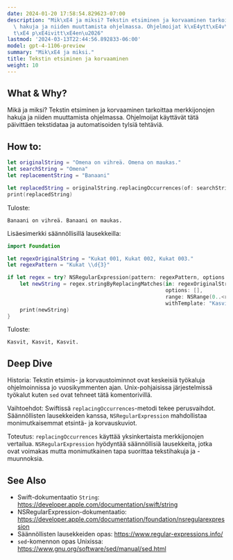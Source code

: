 ```yaml
---
date: 2024-01-20 17:58:54.829623-07:00
description: "Mik\xE4 ja miksi? Tekstin etsiminen ja korvaaminen tarkoittaa merkkijonojen\
  \ hakuja ja niiden muuttamista ohjelmassa. Ohjelmoijat k\xE4ytt\xE4v\xE4t t\xE4\
  t\xE4 p\xE4ivitt\xE4en\u2026"
lastmod: '2024-03-13T22:44:56.892833-06:00'
model: gpt-4-1106-preview
summary: "Mik\xE4 ja miksi."
title: Tekstin etsiminen ja korvaaminen
weight: 10
---
```


## What & Why?
Mikä ja miksi? Tekstin etsiminen ja korvaaminen tarkoittaa merkkijonojen hakuja ja niiden muuttamista ohjelmassa. Ohjelmoijat käyttävät tätä päivittäen tekstidataa ja automatisoiden tylsiä tehtäviä.

## How to:
```Swift
let originalString = "Omena on vihreä. Omena on maukas."
let searchString = "Omena"
let replacementString = "Banaani"

let replacedString = originalString.replacingOccurrences(of: searchString, with: replacementString)
print(replacedString)
```
Tuloste:
```
Banaani on vihreä. Banaani on maukas.
```

Lisäesimerkki säännöllisillä lausekkeilla:
```Swift
import Foundation

let regexOriginalString = "Kukat 001, Kukat 002, Kukat 003."
let regexPattern = "Kukat \\d{3}"

if let regex = try? NSRegularExpression(pattern: regexPattern, options: []) {
    let newString = regex.stringByReplacingMatches(in: regexOriginalString,
                                                   options: [],
                                                   range: NSRange(0..<regexOriginalString.utf16.count),
                                                   withTemplate: "Kasvit")
    print(newString)
}
```
Tuloste:
```
Kasvit, Kasvit, Kasvit.
```

## Deep Dive
Historia: Tekstin etsimis- ja korvaustoiminnot ovat keskeisiä työkaluja ohjelmoinnissa jo vuosikymmenten ajan. Unix-pohjaisissa järjestelmissä työkalut kuten `sed` ovat tehneet tätä komentorivillä.

Vaihtoehdot: Swiftissä `replacingOccurrences`-metodi tekee perusvaihdot. Säännöllisten lausekkeiden kanssa, `NSRegularExpression` mahdollistaa monimutkaisemmat etsintä- ja korvauskuviot.

Toteutus: `replacingOccurrences` käyttää yksinkertaista merkkijonojen vertailua. `NSRegularExpression` hyödyntää säännöllisiä lausekkeita, jotka ovat voimakas mutta monimutkainen tapa suorittaa tekstihakuja ja -muunnoksia.

## See Also
- Swift-dokumentaatio `String`: https://developer.apple.com/documentation/swift/string
- NSRegularExpression-dokumentaatio: https://developer.apple.com/documentation/foundation/nsregularexpression
- Säännöllisten lausekkeiden opas: https://www.regular-expressions.info/
- `sed`-komennon opas Unixissa: https://www.gnu.org/software/sed/manual/sed.html
